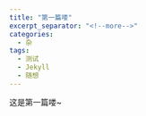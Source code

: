 ```yaml
---
title: "第一篇喽"
excerpt_separator: "<!--more-->"
categories:
  - 杂
tags:
  - 测试
  - Jekyll
  - 随想
---
```


这是第一篇喽~
